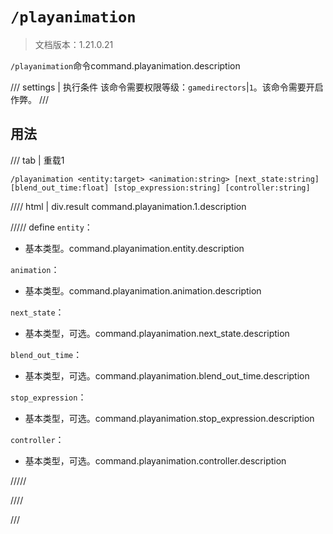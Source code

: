 # `/playanimation`

> 文档版本：1.21.0.21

`/playanimation`命令command.playanimation.description

/// settings | 执行条件
该命令需要权限等级：`gamedirectors`|`1`。该命令需要开启作弊。
///

## 用法

/// tab | 重载1
```mcfunction
/playanimation <entity:target> <animation:string> [next_state:string] [blend_out_time:float] [stop_expression:string] [controller:string]
```

//// html | div.result
command.playanimation.1.description

///// define
`entity`：<!-- md:samp target -->

- 基本类型。command.playanimation.entity.description

`animation`：<!-- md:samp string -->

- 基本类型。command.playanimation.animation.description

`next_state`：<!-- md:samp string -->

- 基本类型，可选。command.playanimation.next_state.description

`blend_out_time`：<!-- md:samp float -->

- 基本类型，可选。command.playanimation.blend_out_time.description

`stop_expression`：<!-- md:samp string -->

- 基本类型，可选。command.playanimation.stop_expression.description

`controller`：<!-- md:samp string -->

- 基本类型，可选。command.playanimation.controller.description


/////

////

///
